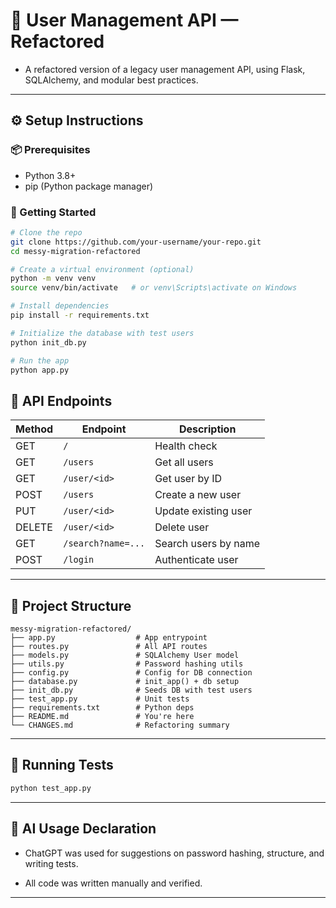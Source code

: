 # 🧩 User Management API — Refactored

- A refactored version of a legacy user management API, using Flask, SQLAlchemy, and modular best practices.

---

## ⚙️ Setup Instructions

### 📦 Prerequisites
- Python 3.8+
- pip (Python package manager)

### 🚀 Getting Started

```bash
# Clone the repo
git clone https://github.com/your-username/your-repo.git
cd messy-migration-refactored

# Create a virtual environment (optional)
python -m venv venv
source venv/bin/activate   # or venv\Scripts\activate on Windows

# Install dependencies
pip install -r requirements.txt

# Initialize the database with test users
python init_db.py

# Run the app
python app.py
```

## 🔌 API Endpoints

| Method | Endpoint           | Description              |
|--------|--------------------|--------------------------|
| GET    | `/`                | Health check             |
| GET    | `/users`           | Get all users            |
| GET    | `/user/<id>`       | Get user by ID           |
| POST   | `/users`           | Create a new user        |
| PUT    | `/user/<id>`       | Update existing user     |
| DELETE | `/user/<id>`       | Delete user              |
| GET    | `/search?name=...` | Search users by name     |
| POST   | `/login`           | Authenticate user        |

---

## 📁 Project Structure

```
messy-migration-refactored/
├── app.py                  # App entrypoint
├── routes.py               # All API routes
├── models.py               # SQLAlchemy User model
├── utils.py                # Password hashing utils
├── config.py               # Config for DB connection
├── database.py             # init_app() + db setup
├── init_db.py              # Seeds DB with test users
├── test_app.py             # Unit tests
├── requirements.txt        # Python deps
├── README.md               # You're here
└── CHANGES.md              # Refactoring summary
```

---

## 🧪 Running Tests

```bash
python test_app.py
```
---

## 🤖 AI Usage Declaration

- ChatGPT was used for suggestions on password hashing, structure, and writing tests.

- All code was written manually and verified.

---

